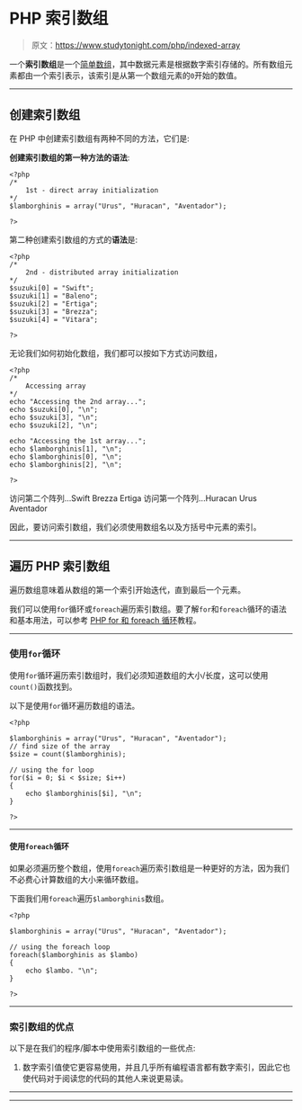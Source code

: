 # PHP 索引数组

> 原文：<https://www.studytonight.com/php/indexed-array>

一个**索引数组**是一个[简单数组](php-arrays)，其中数据元素是根据数字索引存储的。所有数组元素都由一个索引表示，该索引是从第一个数组元素的`0`开始的数值。

* * *

## 创建索引数组

在 PHP 中创建索引数组有两种不同的方法，它们是:

**创建索引数组的第一种方法的语法**:

```
<?php
/* 
    1st - direct array initialization
*/
$lamborghinis = array("Urus", "Huracan", "Aventador");

?>
```

第二种创建索引数组的方式的**语法**是:

```
<?php
/* 
    2nd - distributed array initialization
*/
$suzuki[0] = "Swift";
$suzuki[1] = "Baleno";
$suzuki[2] = "Ertiga";
$suzuki[3] = "Brezza";
$suzuki[4] = "Vitara";

?>
```

无论我们如何初始化数组，我们都可以按如下方式访问数组，

```
<?php
/* 
    Accessing array
*/
echo "Accessing the 2nd array...";
echo $suzuki[0], "\n";
echo $suzuki[3], "\n";
echo $suzuki[2], "\n";

echo "Accessing the 1st array...";
echo $lamborghinis[1], "\n";
echo $lamborghinis[0], "\n";
echo $lamborghinis[2], "\n";

?>
```

访问第二个阵列...Swift Brezza Ertiga 访问第一个阵列...Huracan Urus Aventador

因此，要访问索引数组，我们必须使用数组名以及方括号中元素的索引。

* * *

## 遍历 PHP 索引数组

遍历数组意味着从数组的第一个索引开始迭代，直到最后一个元素。

我们可以使用`for`循环或`foreach`遍历索引数组。要了解`for`和`foreach`循环的语法和基本用法，可以参考 [PHP for 和 foreach 循环](php-for-and-foreach-loop)教程。

* * *

### 使用`for`循环

使用`for`循环遍历索引数组时，我们必须知道数组的大小/长度，这可以使用`count()`函数找到。

以下是使用`for`循环遍历数组的语法。

```
<?php

$lamborghinis = array("Urus", "Huracan", "Aventador");
// find size of the array
$size = count($lamborghinis);

// using the for loop
for($i = 0; $i < $size; $i++)
{
    echo $lamborghinis[$i], "\n";
}

?>
```

* * *

#### 使用`foreach`循环

如果必须遍历整个数组，使用`foreach`遍历索引数组是一种更好的方法，因为我们不必费心计算数组的大小来循环数组。

下面我们用`foreach`遍历`$lamborghinis`数组。

```
<?php

$lamborghinis = array("Urus", "Huracan", "Aventador");

// using the foreach loop
foreach($lamborghinis as $lambo)
{
    echo $lambo. "\n";
}

?>
```

* * *

### 索引数组的优点

以下是在我们的程序/脚本中使用索引数组的一些优点:

1.  数字索引值使它更容易使用，并且几乎所有编程语言都有数字索引，因此它也使代码对于阅读您的代码的其他人来说更易读。

* * *

* * *